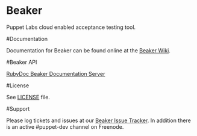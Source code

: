 # Beaker

Puppet Labs cloud enabled acceptance testing tool.

#Documentation

Documentation for Beaker can be found online at the
[Beaker Wiki](https://github.com/puppetlabs/beaker/wiki).

#Beaker API

[RubyDoc Beaker Documentation Server](http://rubydoc.info/github/puppetlabs/beaker/frames)

#License

See [LICENSE](LICENSE) file.

#Support

Please log tickets and issues at our [Beaker Issue Tracker](https://github.com/puppetlabs/beaker/issues).  In addition there is an active #puppet-dev channel on Freenode.

